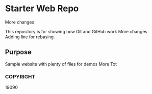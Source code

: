 # Starter Web Repo

More changes

This repository is for showing how Git and GitHub work
 More changes
Adding line for rebasing.

## Purpose

Sample website with plenty of files for demos
More Txt
### COPYRIGHT
19090
